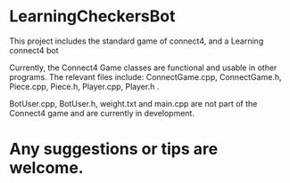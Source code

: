 # LearningCheckersBot
This project includes the standard game of connect4, and a Learning connect4 bot

Currently, the Connect4 Game classes are functional and usable in other programs.
The relevant files include: ConnectGame.cpp, ConnectGame.h, Piece.cpp, Piece.h, Player.cpp, Player.h .

BotUser.cpp, BotUser.h, weight.txt and main.cpp are not part of the Connect4 game and are currently in development.

Any suggestions or tips are welcome.
=======
